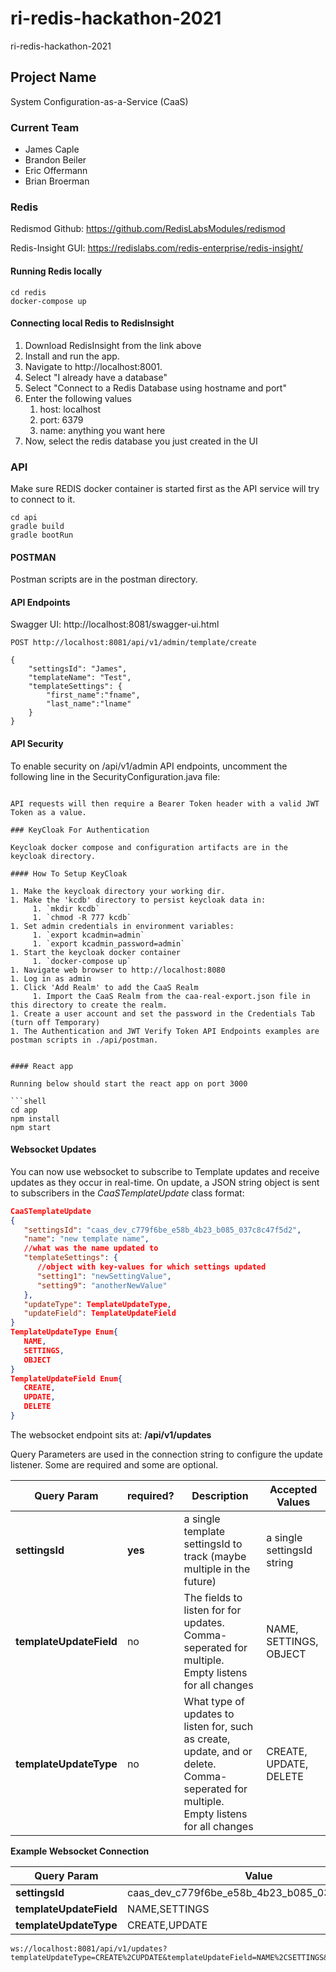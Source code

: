 # ri-redis-hackathon-2021
ri-redis-hackathon-2021

## Project Name

System Configuration-as-a-Service (CaaS)

### Current Team
- James Caple
- Brandon Beiler
- Eric Offermann
- Brian Broerman 

### Redis
Redismod Github:
https://github.com/RedisLabsModules/redismod

Redis-Insight GUI:
https://redislabs.com/redis-enterprise/redis-insight/

#### Running Redis locally
```shell
cd redis
docker-compose up
```

#### Connecting local Redis to RedisInsight
1. Download RedisInsight from the link above
2. Install and run the app. 
3. Navigate to http://localhost:8001.
4. Select "I already have a database"
5. Select "Connect to a Redis Database using hostname and port"
6. Enter the following values
    1. host: localhost
    2. port: 6379
    3. name: anything you want here
7. Now, select the redis database you just created in the UI

### API

Make sure REDIS docker container is started first as the API service will try to connect to it.

```shell
cd api
gradle build
gradle bootRun
```

#### POSTMAN

Postman scripts are in the postman directory.

#### API Endpoints

Swagger UI:
http://localhost:8081/swagger-ui.html

```shell
POST http://localhost:8081/api/v1/admin/template/create

{
    "settingsId": "James",
    "templateName": "Test",
    "templateSettings": {
        "first_name":"fname",
        "last_name":"lname"
    }
}
```

#### API Security

To enable security on /api/v1/admin API endpoints, uncomment the following line in the SecurityConfiguration.java file:

```//.antMatchers("/api/v1/admin/**").authenticated()

API requests will then require a Bearer Token header with a valid JWT Token as a value.

### KeyCloak For Authentication

Keycloak docker compose and configuration artifacts are in the keycloak directory.

#### How To Setup KeyCloak

1. Make the keycloak directory your working dir.
1. Make the 'kcdb' directory to persist keycloak data in:
     1. `mkdir kcdb`
     1. `chmod -R 777 kcdb`
1. Set admin credentials in environment variables:
     1. `export kcadmin=admin`
     1. `export kcadmin_password=admin`
1. Start the keycloak docker container 
     1. `docker-compose up`
1. Navigate web browser to http://localhost:8080
1. Log in as admin
1. Click 'Add Realm' to add the CaaS Realm
     1. Import the CaaS Realm from the caa-real-export.json file in this directory to create the realm.
1. Create a user account and set the password in the Credentials Tab (turn off Temporary)
1. The Authentication and JWT Verify Token API Endpoints examples are postman scripts in ./api/postman. 


#### React app

Running below should start the react app on port 3000

```shell
cd app
npm install
npm start
```

#### Websocket Updates

You can now use websocket to subscribe to Template updates and receive updates 
as they occur in real-time. On update, a JSON string object is sent to subscribers 
in the *CaaSTemplateUpdate* class format:
```json
CaaSTemplateUpdate
{
   "settingsId": "caas_dev_c779f6be_e58b_4b23_b085_037c8c47f5d2",
   "name": "new template name",
   //what was the name updated to
   "templateSettings": {
      //object with key-values for which settings updated
      "setting1": "newSettingValue",
      "setting9": "anotherNewValue"
   },
   "updateType": TemplateUpdateType,
   "updateField": TemplateUpdateField
}
TemplateUpdateType Enum{
   NAME,
   SETTINGS,
   OBJECT
}
TemplateUpdateField Enum{
   CREATE,
   UPDATE,
   DELETE
}
```

The websocket endpoint sits at: **/api/v1/updates**

Query Parameters are used in the connection string to configure the update listener.
Some are required and some are optional.

| Query Param | required? | Description | Accepted Values |
|---|---|---|---|
| **settingsId** | **yes** | a single template settingsId to track (maybe multiple in the future)  | a single settingsId string |
| **templateUpdateField** | no | The fields to listen for for updates. Comma-seperated for multiple. Empty listens for all changes | NAME, SETTINGS, OBJECT  |
| **templateUpdateType** | no | What type of updates to listen for, such as create, update, and or delete. Comma-seperated for multiple.  Empty listens for all changes | CREATE, UPDATE, DELETE  |


**Example Websocket Connection**

| Query Param | Value |
|---|---|
| **settingsId** | caas_dev_c779f6be_e58b_4b23_b085_037c8c47f5d2 |
| **templateUpdateField** | NAME,SETTINGS | 
| **templateUpdateType** | CREATE,UPDATE | 
```shell
ws://localhost:8081/api/v1/updates?templateUpdateType=CREATE%2CUPDATE&templateUpdateField=NAME%2CSETTINGS&settingsId=caas_dev_c779f6be_e58b_4b23_b085_037c8c47f5d2
```
